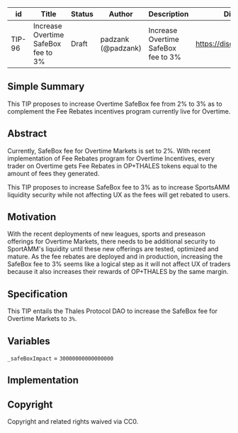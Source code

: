 | id | Title | Status | Author | Description | Discussions to | Created |
| ----------- | ----------- | ----------- | ----------- | ----------- | ----------- | ----------- |
| TIP-96 | Increase Overtime SafeBox fee to 3% | Draft | padzank (@padzank)| Increase Overtime SafeBox fee to 3%  | https://discord.gg/rPpPcMXSeU | 2022-10-11
 
## Simple Summary
 
This TIP proposes to increase Overtime SafeBox fee from 2% to 3% as to complement the Fee Rebates incentives program currently live for Overtime.
 
## Abstract
 
Currently, SafeBox fee for Overtime Markets is set to 2%. With recent implementation of Fee Rebates program for Overtime Incentives, every trader on Overtime gets Fee Rebates in OP+THALES tokens equal to the amount of fees they generated.  

This TIP proposes to increase SafeBox fee to 3% as to increase SportsAMM liquidity security while not affecting UX as the fees will get rebated to users.

## Motivation
 
With the recent deployments of new leagues, sports and preseason offerings for Overtime Markets, there needs to be additional security to SportAMM's liquidity until these new offerings are tested, optimized and mature. As the fee rebates are deployed and in production, increasing the SafeBox fee to 3% seems like a logical step as it will not affect UX of traders because it also increases their rewards of OP+THALES by the same margin.
 
## Specification
 
This TIP entails the Thales Protocol DAO to increase the SafeBox fee for Overtime Markets to `3%`.

## Variables
 
`_safeBoxImpact` = `30000000000000000`
 
## Implementation
 
 
## Copyright
 
Copyright and related rights waived via CC0.
